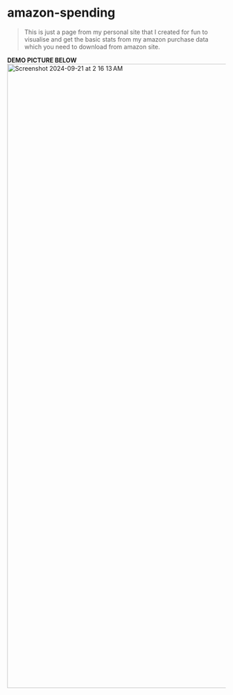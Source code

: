 # amazon-spending

>This is just a page from my personal site that I created for fun to visualise and get the basic stats from my amazon purchase data which you need to download from amazon site.

**DEMO PICTURE BELOW**
<img width="1440" alt="Screenshot 2024-09-21 at 2 16 13 AM" src="https://github.com/user-attachments/assets/211e8ccf-8670-4b36-89fe-337c6ce48934">

